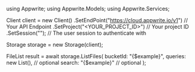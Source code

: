 using Appwrite;
using Appwrite.Models;
using Appwrite.Services;

Client client = new Client()
    .SetEndPoint("https://cloud.appwrite.io/v1") // Your API Endpoint
    .SetProject("<YOUR_PROJECT_ID>") // Your project ID
    .SetSession(""); // The user session to authenticate with

Storage storage = new Storage(client);

FileList result = await storage.ListFiles(
    bucketId: "{$example}",
    queries: new List<string>(), // optional
    search: "{$example}" // optional
);